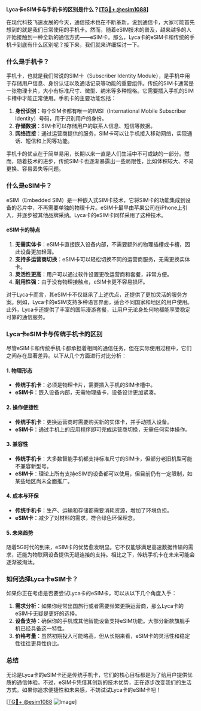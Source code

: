 **Lyca卡eSIM卡与手机卡的区别是什么？[[TG💪+ @esim1088](https://t.me/s/esim1088)]**

在现代科技飞速发展的今天，通信技术也在不断革新。说到通信卡，大家可能首先想到的就是我们日常使用的手机卡。然而，随着eSIM技术的普及，越来越多的人开始接触到一种全新的通信方式——eSIM卡。那么，Lyca卡的eSIM卡和传统的手机卡到底有什么区别呢？接下来，我们就来详细探讨一下。

### 什么是手机卡？

手机卡，也就是我们常说的SIM卡（Subscriber Identity Module），是手机中用于存储用户信息、身份认证以及通话记录等功能的重要组件。传统的SIM卡通常是一张物理卡片，大小有标准尺寸、微型、纳米等多种规格。它需要插入手机的SIM卡槽中才能正常使用。手机卡的主要功能包括：

1. **身份识别**：每个SIM卡都有唯一的IMSI（International Mobile Subscriber Identity）号码，用于识别用户的身份。
2. **存储数据**：SIM卡可以存储用户的联系人信息、短信等数据。
3. **网络连接**：通过运营商提供的服务，SIM卡可以让手机接入移动网络，实现通话、短信和上网等功能。

手机卡的优点在于简单易用，长期以来一直是人们生活中不可或缺的一部分。然而，随着技术的进步，传统SIM卡也逐渐暴露出一些局限性，比如体积较大、不易更换、容易丢失等问题。

### 什么是eSIM卡？

eSIM（Embedded SIM）是一种嵌入式SIM卡技术，它将SIM卡的功能集成到设备的芯片中，不再需要单独的物理卡片。eSIM卡最早由苹果公司在iPhone上引入，并逐步被其他品牌采纳。Lyca卡的eSIM卡同样采用了这种技术。

#### eSIM卡的特点

1. **无需实体卡**：eSIM卡直接嵌入设备内部，不需要额外的物理插槽或卡槽，因此设备更加轻薄。
2. **支持多运营商切换**：eSIM卡可以轻松切换不同的运营商服务，无需更换实体卡。
3. **灵活性更高**：用户可以通过软件设置更改运营商和套餐，非常方便。
4. **耐用性强**：由于没有物理接触点，eSIM卡更不容易损坏。

对于Lyca卡而言，其eSIM卡不仅继承了上述优点，还提供了更加灵活的服务方案。例如，Lyca卡的eSIM支持多种语言界面，适合不同国家和地区的用户使用。此外，Lyca卡还提供了丰富的国际漫游套餐，让用户无论身处何地都能享受稳定可靠的通信服务。

### Lyca卡eSIM卡与传统手机卡的区别

尽管eSIM卡和传统手机卡都承担着相同的通信任务，但在实际使用过程中，它们之间存在显著差异。以下从几个方面进行对比分析：

#### 1. **物理形态**
   - **传统手机卡**：必须是物理卡片，需要插入手机的SIM卡槽中。
   - **eSIM卡**：嵌入设备内部，无需物理插卡，设备设计更加紧凑。

#### 2. **操作便捷性**
   - **传统手机卡**：更换运营商时需要购买新的实体卡，并手动插入设备。
   - **eSIM卡**：通过手机上的应用程序即可完成运营商切换，无需任何实体操作。

#### 3. **兼容性**
   - **传统手机卡**：大多数智能手机都支持标准尺寸的SIM卡，但部分老旧机型可能不兼容新型号。
   - **eSIM卡**：理论上所有支持eSIM的设备都可以使用，但目前仍有一定限制，如某些地区尚未全面推广。

#### 4. **成本与环保**
   - **传统手机卡**：生产、运输和存储都需要消耗资源，增加了环境负担。
   - **eSIM卡**：减少了对材料的需求，符合绿色环保理念。

#### 5. **未来趋势**
   随着5G时代的到来，eSIM卡的优势愈发明显。它不仅能够满足高速数据传输的需求，还能为物联网设备提供无缝连接的支持。相比之下，传统手机卡在未来可能会逐渐被淘汰。

### 如何选择Lyca卡eSIM卡？

如果你正在考虑是否要尝试Lyca卡的eSIM卡，可以从以下几个角度入手：

1. **需求分析**：如果你经常出国旅行或者需要频繁更换运营商，那么Lyca卡的eSIM卡无疑是更好的选择。
2. **设备支持**：确保你的手机或其他智能设备支持eSIM功能。大部分新款旗舰手机已经具备这一特性。
3. **价格考量**：虽然初期投入可能略高，但从长期来看，eSIM卡的灵活性和稳定性往往更具性价比。

### 总结

无论是Lyca卡的eSIM卡还是传统手机卡，它们的核心目标都是为了给用户提供优质的通信体验。不过，eSIM卡凭借其创新的技术优势，正在逐步改变我们的生活方式。如果你追求便捷性和未来感，不妨试试Lyca卡的eSIM卡吧！

[[TG💪+ @esim1088](https://t.me/s/esim1088) ![Image](https://i.postimg.cc/4NQfJmqS/Snipaste-2025-05-13-00-14-12.png)]